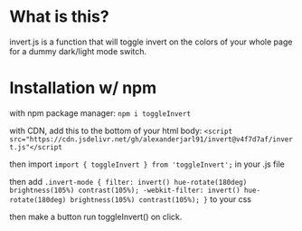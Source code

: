 # What is this?

invert.js is a function that will toggle invert on the colors of your whole page for a dummy dark/light mode switch.

# Installation w/ npm
with npm package manager:
`npm i toggleInvert`

with CDN, add this to the bottom of your html body:
`<script src="https://cdn.jsdelivr.net/gh/alexanderjarl91/invert@v4f7d7af/invert.js"</script`

then import `import { toggleInvert } from 'toggleInvert';` in your .js file

then add `.invert-mode {
  filter: invert() hue-rotate(180deg) brightness(105%) contrast(105%);
  -webkit-filter: invert() hue-rotate(180deg) brightness(105%) contrast(105%);
}` to your css

then make a button run toggleInvert() on click.




